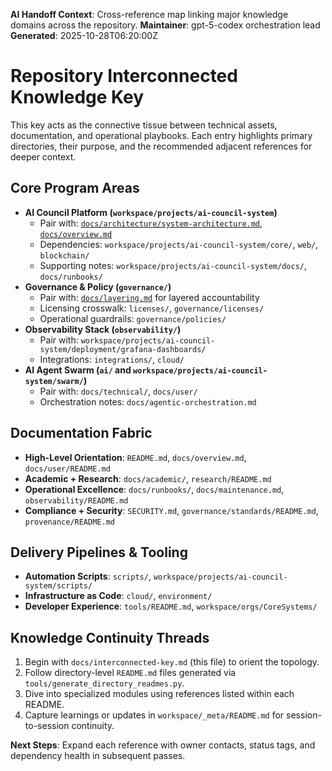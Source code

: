 <!-- AI-Handoff:START -->
**AI Handoff Context**: Cross-reference map linking major knowledge domains across the repository.
**Maintainer**: gpt-5-codex orchestration lead
**Generated**: 2025-10-28T06:20:00Z
<!-- AI-Handoff:END -->

# Repository Interconnected Knowledge Key

This key acts as the connective tissue between technical assets, documentation, and operational playbooks. Each entry highlights
primary directories, their purpose, and the recommended adjacent references for deeper context.

## Core Program Areas

- **AI Council Platform (`workspace/projects/ai-council-system`)**
  - Pair with: [`docs/architecture/system-architecture.md`](architecture/system-architecture.md),
    [`docs/overview.md`](overview.md)
  - Dependencies: `workspace/projects/ai-council-system/core/`, `web/`, `blockchain/`
  - Supporting notes: `workspace/projects/ai-council-system/docs/`, `docs/runbooks/`
- **Governance & Policy (`governance/`)**
  - Pair with: [`docs/layering.md`](layering.md) for layered accountability
  - Licensing crosswalk: `licenses/`, `governance/licenses/`
  - Operational guardrails: `governance/policies/`
- **Observability Stack (`observability/`)**
  - Pair with: `workspace/projects/ai-council-system/deployment/grafana-dashboards/`
  - Integrations: `integrations/`, `cloud/`
- **AI Agent Swarm (`ai/` and `workspace/projects/ai-council-system/swarm/`)**
  - Pair with: `docs/technical/`, `docs/user/`
  - Orchestration notes: `docs/agentic-orchestration.md`

## Documentation Fabric

- **High-Level Orientation**: `README.md`, `docs/overview.md`, `docs/user/README.md`
- **Academic + Research**: `docs/academic/`, `research/README.md`
- **Operational Excellence**: `docs/runbooks/`, `docs/maintenance.md`, `observability/README.md`
- **Compliance + Security**: `SECURITY.md`, `governance/standards/README.md`, `provenance/README.md`

## Delivery Pipelines & Tooling

- **Automation Scripts**: `scripts/`, `workspace/projects/ai-council-system/scripts/`
- **Infrastructure as Code**: `cloud/`, `environment/`
- **Developer Experience**: `tools/README.md`, `workspace/orgs/CoreSystems/`

## Knowledge Continuity Threads

1. Begin with `docs/interconnected-key.md` (this file) to orient the topology.
2. Follow directory-level `README.md` files generated via `tools/generate_directory_readmes.py`.
3. Dive into specialized modules using references listed within each README.
4. Capture learnings or updates in `workspace/_meta/README.md` for session-to-session continuity.

<!-- AI-Handoff:FOOTER-START -->
**Next Steps**: Expand each reference with owner contacts, status tags, and dependency health in subsequent passes.
<!-- AI-Handoff:FOOTER-END -->
